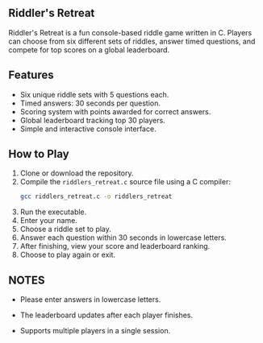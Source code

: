 ## Riddler's Retreat

Riddler's Retreat is a fun console-based riddle game written in C. Players can choose from six different sets of riddles, answer timed questions, and compete for top scores on a global leaderboard.

## Features

- Six unique riddle sets with 5 questions each.
- Timed answers: 30 seconds per question.
- Scoring system with points awarded for correct answers.
- Global leaderboard tracking top 30 players.
- Simple and interactive console interface.

## How to Play

1. Clone or download the repository.
2. Compile the `riddlers_retreat.c` source file using a C compiler:
   ```bash
   gcc riddlers_retreat.c -o riddlers_retreat
3. Run the executable.
4. Enter your name.
5. Choose a riddle set to play.
6. Answer each question within 30 seconds in lowercase letters.
7. After finishing, view your score and leaderboard ranking.
8. Choose to play again or exit.

## NOTES

- Please enter answers in lowercase letters.

- The leaderboard updates after each player finishes.

- Supports multiple players in a single session.

   
